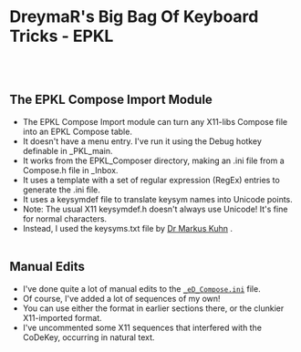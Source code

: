 DreymaR's Big Bag Of Keyboard Tricks - EPKL
===========================================
<br><br>

The EPKL Compose Import Module
------------------------------
- The EPKL Compose Import module can turn any X11-libs Compose file into an EPKL Compose table.
- It doesn't have a menu entry. I've run it using the Debug hotkey definable in _PKL_main.
- It works from the EPKL_Composer directory, making an .ini file from a Compose.h file in _Inbox.
- It uses a template with a set of regular expression (RegEx) entries to generate the .ini file.
- It uses a keysymdef file to translate keysym names into Unicode points.
- Note: The usual X11 keysymdef.h doesn't always use Unicode! It's fine for normal characters.
- Instead, I used the keysyms.txt file by [Dr Markus Kuhn](https://www.cl.cam.ac.uk/~mgk25/) .
<br><br>

Manual Edits
------------
- I've done quite a lot of manual edits to the [`_eD_Compose.ini`](/Files/_eD_Compose.ini) file.
- Of course, I've added a lot of sequences of my own!
- You can use either the format in earlier sections there, or the clunkier X11-imported format.
- I've uncommented some X11 sequences that interfered with the CoDeKey, occurring in natural text.
